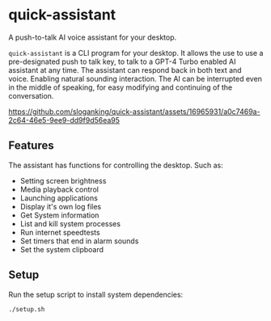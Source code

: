 # quick-assistant

A push-to-talk AI voice assistant for your desktop.

`quick-assistant` is a CLI program for your desktop. It allows the use to use a pre-designated push to talk key, to talk to a GPT-4 Turbo enabled AI assistant at any time. The assistant can respond back in both text and voice. Enabling natural sounding interaction. The AI can be interrupted even in the middle of speaking, for easy modifying and continuing of the conversation. 


https://github.com/sloganking/quick-assistant/assets/16965931/a0c7469a-2c64-46e5-9ee9-dd9f9d56ea95


## Features

The assistant has functions for controlling the desktop. Such as:

- Setting screen brightness
- Media playback control
- Launching applications
- Display it's own log files
- Get System information
- List and kill system processes
- Run internet speedtests
- Set timers that end in alarm sounds
- Set the system clipboard

## Setup

Run the setup script to install system dependencies:

```bash
./setup.sh
```
